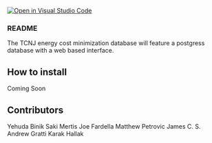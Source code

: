 [![Open in Visual Studio Code](https://classroom.github.com/assets/open-in-vscode-f059dc9a6f8d3a56e377f745f24479a46679e63a5d9fe6f495e02850cd0d8118.svg)](https://classroom.github.com/online_ide?assignment_repo_id=6874447&assignment_repo_type=AssignmentRepo)
### README

The TCNJ energy cost minimization database will feature a postgress database with a web based interface.

## How to install
Coming Soon

## Contributors
Yehuda Binik
Saki Mertis
Joe Fardella
Matthew Petrovic
James C. S.
Andrew Gratti
Karak Hallak
